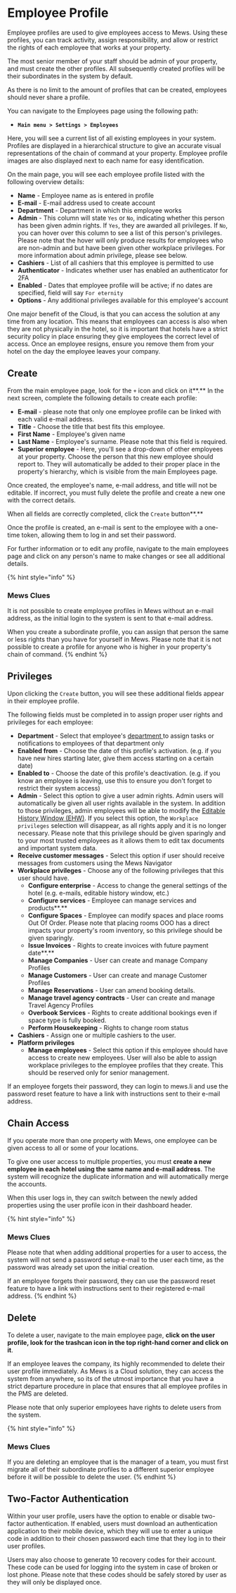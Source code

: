 # Employee Profile

Employee profiles are used to give employees access to Mews. Using these profiles, you can track activity, assign responsibility, and allow or restrict the rights of each employee that works at your property.

The most senior member of your staff should be admin of your property, and must create the other profiles. All subsequently created profiles will be their subordinates in the system by default.

As there is no limit to the amount of profiles that can be created, employees should never share a profile.

You can navigate to the Employees page using the following path:

* **`Main menu > Settings > Employees`**

Here, you will see a current list of all existing employees in your system. Profiles are displayed in a hierarchical structure to give an accurate visual representations of the chain of command at your property. Employee profile images are also displayed next to each name for easy identification.

On the main page, you will see each employee profile listed with the following overview details:

* **Name** - Employee name as is entered in profile
* **E-mail** - E-mail address used to create account
* **Department** - Department in which this employee works
* **Admin** - This column will state `Yes` or `No`, indicating whether this person has been given admin rights. If `Yes`, they are awarded all privileges. If `No`, you can hover over this column to see a list of this person's privileges. Please note that the hover will only produce results for employees who are non-admin and but have been given other workplace privileges. For more information about admin privilege, please see below. 
* **Cashiers** - List of all cashiers that this employee is permitted to use
* **Authenticator** - Indicates whether user has enabled an authenticator for 2FA
* **Enabled** - Dates that employee profile will be active; if no dates are specified, field will say `For eternity`
* **Options** - Any additional privileges available for this employee's account

One major benefit of the Cloud, is that you can access the solution at any time from any location. This means that employees can access is also when they are not physically in the hotel, so it is important that hotels have a strict security policy in place ensuring they give employees the correct level of access. Once an employee resigns, ensure you remove them from your hotel on the day the employee leaves your company.

## Create

From the main employee page, look for the `+` icon and click on it**.** In the next screen, complete the following details to create each profile:

* **E-mail** - please note that only one employee profile can be linked with each valid e-mail address. 
* **Title** - Choose the title that best fits this employee. 
* **First Name** - Employee's given name
* **Last Name** - Employee's surname. Please note that this field is required.
* **Superior employee** - Here, you'll see a drop-down of other employees at your property. Choose the person that this new employee should report to. They will automatically be added to their proper place in the property's hierarchy, which is visible from the main Employees page.  

Once created, the employee's name, e-mail address, and title will not be editable. If incorrect, you must fully delete the profile and create a new one with the correct details.

When all fields are correctly completed, click the `Create` button**.**

Once the profile is created, an e-mail is sent to the employee with a one-time token, allowing them to log in and set their password.

For further information or to edit any profile, navigate to the main employees page and click on any person's name to make changes or see all additional details.

{% hint style="info" %}
### Mews Clues

It is not possible to create employee profiles in Mews without an e-mail address, as the initial login to the system is sent to that e-mail address.

When you create a subordinate profile, you can assign that person the same or less rights than you have for yourself in Mews. Please note that it is not possible to create a profile for anyone who is higher in your property's chain of command.
{% endhint %}

## Privileges

Upon clicking the `Create` button, you will see these additional fields appear in their employee profile.

The following fields must be completed in to assign proper user rights and privileges for each employee:

* **Department** - Select that employee's [department ](https://mews-systems.gitbook.io/guide/commander/settings/users-settings/departments)to assign tasks or notifications to employees of that department only
* **Enabled from** - Choose the date of this profile's activation. \(e.g. if you have new hires starting later, give them access starting on a certain date\)
* **Enabled to** - Choose the date of this profile's deactivation. \(e.g. if you know an employee is leaving, use this to ensure you don't forget to restrict their system access\)
* **Admin** - Select this option to give a user admin rights. Admin users will automatically be given all user rights available in the system. In addition to those privileges, admin employees will be able to modify the [Editable History Window \(EHW\)](https://mews-systems.gitbook.io/guide/commander/settings/finance-settings/accounting-configuration). If you select this option, the `Workplace privileges` selection will disappear, as all rights apply and it is no longer necessary. Please note that this privilege should be given sparingly and to your most trusted employees as it allows them to edit tax documents and important system data. 
* **Receive customer messages** - Select this option if user should receive messages from customers using the Mews Navigator
* **Workplace privileges** - Choose any of the following privileges that this user should have.
  * **Configure enterprise** - Access to change the general settings of the hotel \(e.g. e-mails, editable history window, etc.\)
  * **Configure services** - Employee can manage services and products**.**
  * **Configure Spaces** - Employee can modify spaces and place rooms Out Of Order. Please note that placing rooms OOO has a direct impacts your property's room inventory, so this privilege should be given sparingly.
  * **Issue Invoices** - Rights to create invoices with future payment date**.**
  * **Manage Companies** - User can create and manage Company Profiles
  * **Manage Customers** - User can create and manage Customer Profiles
  * **Manage Reservations** - User can amend booking details.
  * **Manage travel agency contracts** - User can create and manage Travel Agency Profiles
  * **Overbook Services** - Rights to create additional bookings even if space type is fully booked.
  * **Perform Housekeeping** - Rights to change room status 
* **Cashiers** - Assign one or multiple cashiers to the user.
* **Platform privileges**
  * **Manage employees** - Select this option if this employee should have access to create new employees. User will also be able to assign workplace privileges to the employee profiles that they create. This should be reserved only for senior management.

If an employee forgets their password, they can login to mews.li and use the password reset feature to have a link with instructions sent to their e-mail address.

## Chain Access

If you operate more than one property with Mews, one employee can be given access to all or some of your locations.

To give one user access to multiple properties, you must **create a new employee in each hotel using the same name and e-mail address**. The system will recognize the duplicate information and will automatically merge the accounts.

When this user logs in, they can switch between the newly added properties using the user profile icon in their dashboard header.

{% hint style="info" %}
### Mews Clues

Please note that when adding additional properties for a user to access, the system will not send a password setup e-mail to the user each time, as the password was already set upon the initial creation.

If an employee forgets their password, they can use the password reset feature to have a link with instructions sent to their registered e-mail address.
{% endhint %}

## Delete

To delete a user, navigate to the main employee page, **click on the user profile, look for the trashcan icon in the top right-hand corner and click on it**.

If an employee leaves the company, its highly recommended to delete their user profile immediately. As Mews is a Cloud solution, they can access the system from anywhere, so its of the utmost importance that you have a strict departure procedure in place that ensures that all employee profiles in the PMS are deleted.

Please note that only superior employees have rights to delete users from the system.

{% hint style="info" %}
### Mews Clues

If you are deleting an employee that is the manager of a team, you must first migrate all of their subordinate profiles to a different superior employee before it will be possible to delete the user.
{% endhint %}

## Two-Factor Authentication

Within your user profile, users have the option to enable or disable two-factor authentication. If enabled, users must download an authentication application to their mobile device, which they will use to enter a unique code in addition to their chosen password each time that they log in to their user profiles.

Users may also choose to generate 10 recovery codes for their account. These code can be used for logging into the system in case of broken or lost phone. Please note that these codes should be safely stored by user as they will only be displayed once.

